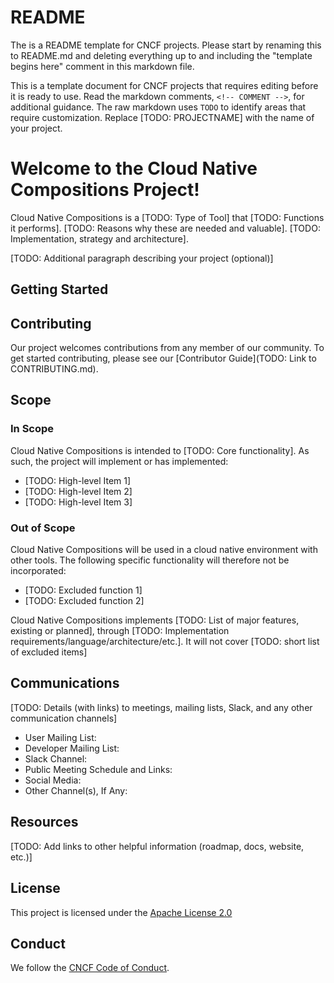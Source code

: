# README

The is a README template for CNCF projects. Please start by renaming this to
README.md and deleting everything up to and including the "template begins here"
comment in this markdown file.

This is a template document for CNCF projects that requires editing
before it is ready to use. Read the markdown comments, `<!-- COMMENT -->`, for
additional guidance. The raw markdown uses `TODO` to identify areas that
require customization.  Replace [TODO: PROJECTNAME] with the name of your project.

<!-- template begins here-->

# Welcome to the Cloud Native Compositions Project!

<!-- Mission Statement -->
<!-- More information about crafting your mission statement with examples -->
<!-- https://contribute.cncf.io/maintainers/governance/charter/ -->

Cloud Native Compositions is a [TODO: Type of Tool] that [TODO: Functions it
performs].  [TODO: Reasons why these are needed and valuable].  [TODO:
Implementation, strategy and architecture].

[TODO: Additional paragraph describing your project (optional)]

<!-- If CNCF:
Cloud Native Compositions is hosted by the [Cloud Native Computing Foundation (CNCF)](https://cncf.io).
-->

## Getting Started

<!-- Include enough details to get started using, or at least building, the
project here and link to other docs with more detail as needed.  Depending on
the nature of the project and its current development status, this might
include:
* quick installation/build instructions
* a few simple examples of use
* basic prerequisites
--> 

## Contributing
<!-- Template: https://github.com/cncf/project-template/blob/main/CONTRIBUTING.md -->

Our project welcomes contributions from any member of our community. To get
started contributing, please see our [Contributor Guide](TODO: Link to
CONTRIBUTING.md).

## Scope
<!-- If this section is too long, you might consider moving it to a SCOPE.md -->
<!-- More information about creating your scope with links to examples -->
<!-- https://contribute.cncf.io/maintainers/governance/charter/ -->

### In Scope

Cloud Native Compositions is intended to [TODO: Core functionality]. As such, the
project will implement or has implemented:

* [TODO: High-level Item 1]
* [TODO: High-level Item 2]
* [TODO: High-level Item 3]


### Out of Scope

Cloud Native Compositions will be used in a cloud native environment with other
tools. The following specific functionality will therefore not be incorporated:

* [TODO: Excluded function 1]
* [TODO: Excluded function 2]


Cloud Native Compositions implements [TODO: List of major features, existing or
planned], through [TODO: Implementation
requirements/language/architecture/etc.]. It will not cover [TODO: short list
of excluded items]

## Communications

<!-- Fill in the communications channels you actually use.  These should all be public channels anyone
can join, and there should be several ways that users and contributors can reach project maintainers. 
If you have recurring/regular meetings, list those or a link to a publicy-readable calendar so that
prospective contributors know when and where to engage with you. -->

[TODO: Details (with links) to meetings, mailing lists, Slack, and any other communication channels]

* User Mailing List:
* Developer Mailing List:
* Slack Channel:
* Public Meeting Schedule and Links: 
* Social Media:
* Other Channel(s), If Any:

## Resources

[TODO: Add links to other helpful information (roadmap, docs, website, etc.)]

## License

This project is licensed under the [Apache License 2.0](LICENSE)

## Conduct

We follow the [CNCF Code of Conduct](CODE_OF_CONDUCT.md).
